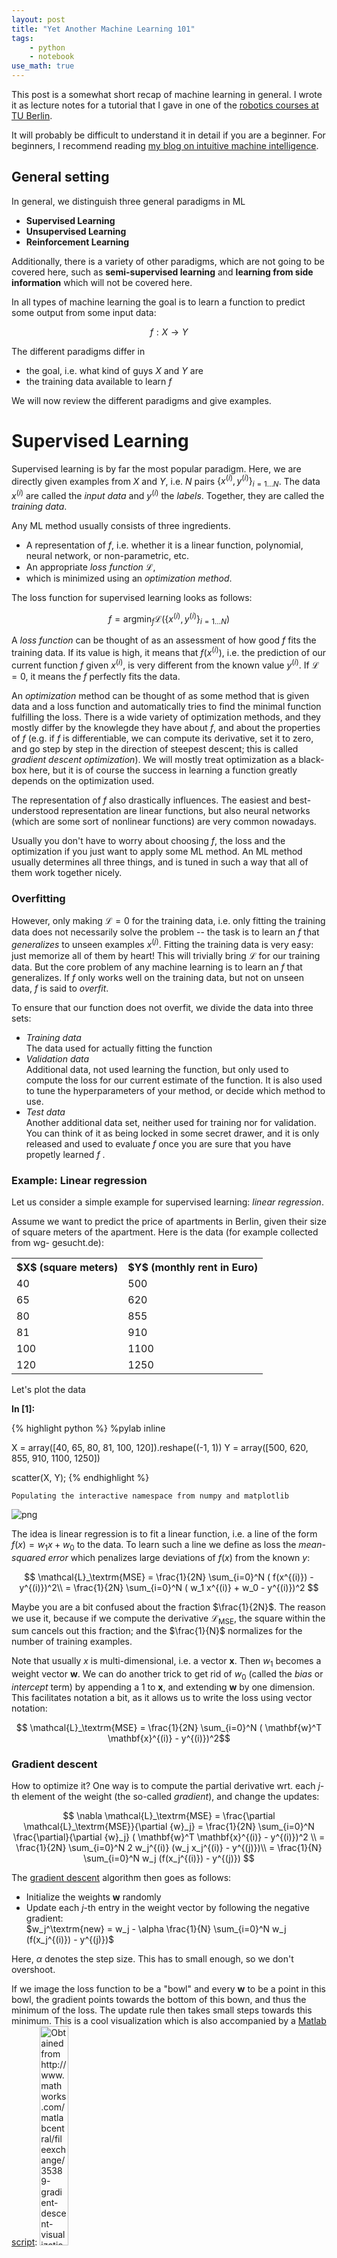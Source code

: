 ```yaml
---
layout: post
title: "Yet Another Machine Learning 101"
tags:
    - python
    - notebook
use_math: true
---
```

This post is a somewhat short recap of machine learning in general. I wrote it
as lecture notes for a tutorial that I gave in one of the [robotics courses at
TU Berlin](http://www.robotics.tu-berlin.de).

It will probably be difficult to understand it in detail if you are a beginner.
For beginners, I recommend reading [my blog on intuitive machine
intelligence](http://www.intuitivemi.de).

## General setting

In general, we distinguish three general paradigms in ML

- **Supervised Learning**
- **Unsupervised Learning**
- **Reinforcement Learning**

Additionally, there is a variety of other paradigms, which are not going to be
covered here, such as **semi-supervised learning** and **learning from side
information** which will not be covered here.

In all types of machine learning the goal is to learn a function to predict some
output from some input data:

$$f: X \rightarrow Y$$

The different paradigms differ in
- the goal, i.e. what kind of guys $X$ and $Y$ are
- the training data available to learn $f$

We will now review the different paradigms and give examples.

# Supervised Learning

Supervised learning is by far the most popular paradigm. Here, we are directly
given examples from $X$ and $Y$, i.e. $N$ pairs $\{ x^{(i)}, y^{(i)}
\}_{i=1\ldots N }$. The data $x^{(i)}$ are called the *input data* and $y^{(i)}$
the *labels*.
Together, they are called the *training data*.

Any ML method usually consists of three ingredients.
- A representation of $f$, i.e. whether it is a linear function, polynomial,
neural network, or non-parametric, etc.
- An appropriate *loss function* $\mathcal{L}$,
- which is minimized using an *optimization method*.

The loss function for supervised learning looks as follows:

$$f = \textrm{argmin}_{f} \mathcal{L} ( \{ x^{(i)}, y^{(i)} \}_{i=1\ldots N })$$

A *loss function* can be thought of as an assessment of how good $f$ fits the
training data. If its value is high, it means that $f(x^{(i)})$, i.e. the
prediction of our current function $f$ given $x^{(i)}$, is very different from
the known value $y^{(i)}$. If $\mathcal{L} = 0$, it means the $f$ perfectly fits
the data.

An *optimization* method can be thought of as some method that is given data and
a loss function and automatically tries to find the minimal function fulfilling
the loss. There is a wide variety of optimization methods, and they mostly
differ by the knowlegde they have about $f$, and about the properties of $f$
(e.g. if $f$ is differentiable, we can compute its derivative, set it to zero,
and go step by step in the direction of steepest descent; this is called
*gradient descent optimization*). We will mostly treat optimization as a black-
box here, but it is of course the success in learning a function greatly depends
on the optimization used.

The representation of $f$ also drastically influences. The easiest and best-
understood representation are linear functions, but also neural networks (which
are some sort of nonlinear functions) are very common nowadays.

Usually you don't have to worry about choosing $f$, the loss and the
optimization if you just want to apply some ML method. An ML method usually
determines all three things, and is tuned in such a way that all of them work
together nicely.


### Overfitting

However, only making $\mathcal{L}=0$ for the training data, i.e. only fitting
the training data does not necessarily solve the problem -- the task is to learn
an $f$ that *generalizes* to unseen examples $x^{(j)}$. Fitting the training
data is very easy: just memorize all of them by heart! This will trivially bring
$\mathcal{L}$ for our training data.
But the core problem of any machine learning is to learn an $f$ that
generalizes. If $f$ only works well on the training data, but not on unseen
data, $f$ is said to *overfit*.

To ensure that our function does not overfit, we divide the data into three
sets:

- *Training data*<br/>The data used for actually fitting the function
- *Validation data*<br/>Additional data, not used learning the function, but
only used to compute the loss for our current estimate of the function. It is
also used to tune the hyperparameters of your method, or decide which method to
use.
- *Test data* <br/> Another additional data set, neither used for training nor
for validation. You can think of it as being locked in some secret drawer, and
it is only released and used to evaluate $f$ once you are sure that you have
propetly learned $f$ .


### Example: Linear regression

Let us consider a simple example for supervised learning: *linear regression*.

Assume we want to predict the price of apartments in Berlin, given their size of
square meters of the apartment. Here is the data (for example collected from wg-
gesucht.de):

<table style="border 1px solid black;">
<tr>
<th> $X$ (square meters) </th>
<th> $Y$ (monthly rent in Euro)</th>
</tr>
<tr>
<td>40</td><td>500</td>
</tr>
<tr>
<td>65</td><td>620</td>
</tr>
<tr>
<td>80</td><td>855</td>
</tr>
<tr>
<td>81</td><td>910</td>
</tr>
<tr>
<td>100</td><td>1100</td>
</tr>
<tr>
<td>120</td><td>1250</td>
</tr>
</table>

Let's plot the data

**In [1]:**

{% highlight python %}
%pylab inline

X = array([40, 65, 80, 81, 100, 120]).reshape((-1, 1))
Y = array([500, 620, 855, 910, 1100, 1250])

scatter(X, Y);
{% endhighlight %}

    Populating the interactive namespace from numpy and matplotlib



![png]({{site.url}}/notebooks/yet-another-machine-learning-101_files/yet-another-machine-learning-101_2_1.png)


The idea is linear regression is to fit a linear function, i.e. a line of the
form $f(x) = w_1 x + w_0$ to the data. To learn such a line we define as loss
the *mean-squared error* which penalizes large deviations of $f(x)$ from the
known $y$:

$$ \mathcal{L}_\textrm{MSE}
= \frac{1}{2N}  \sum_{i=0}^N ( f(x^{(i)}) - y^{(i)})^2\\
= \frac{1}{2N} \sum_{i=0}^N ( w_1 x^{(i)} + w_0 - y^{(i)})^2
$$

Maybe you are a bit confused about the fraction $\frac{1}{2N}$. The reason we
use it, because if we compute the derivative $\mathcal{L}_\textrm{MSE}$, the
square within the sum cancels out this fraction; and the $\frac{1}{N}$
normalizes for the number of training examples.

Note that usually $x$ is multi-dimensional, i.e. a vector $\mathbf{x}$. Then
$w_1$ becomes a weight vector $\mathbf{w}$.
We can do another trick to get rid of $w_0$ (called the *bias* or *intercept*
term) by appending a $1$ to $\mathbf{x}$, and extending $\mathbf{w}$ by one
dimension. This facilitates notation a bit, as it allows us to write the loss
using vector notation:

$$ \mathcal{L}_\textrm{MSE} = \frac{1}{2N} \sum_{i=0}^N ( \mathbf{w}^T
\mathbf{x}^{(i)} - y^{(i)})^2$$

### Gradient descent

How to optimize it? One way is to compute the partial derivative wrt. each
$j$-th element of the weight (the so-called *gradient*), and change the updates:

$$
\nabla \mathcal{L}_\textrm{MSE} =
\frac{\partial \mathcal{L}_\textrm{MSE}}{\partial {w}_j}
= \frac{1}{2N} \sum_{i=0}^N \frac{\partial}{\partial {w}_j}
( \mathbf{w}^T \mathbf{x}^{(i)} - y^{(i)})^2 \\
= \frac{1}{2N} \sum_{i=0}^N 2 w_j^{(i)}  (w_j x_j^{(i)} - y^{(j)})\\
= \frac{1}{N} \sum_{i=0}^N w_j (f(x_j^{(i)}) - y^{(j)})
$$

The [gradient descent](https://en.wikipedia.org/wiki/Gradient_descent) algorithm
then goes as follows:

- Initialize the weights $\mathbf{w}$ randomly
- Update each $j$-th entry in the weight vector by following the negative
gradient:<br/>$w_j^\textrm{new} = w_j - \alpha \frac{1}{N} \sum_{i=0}^N w_j
(f(x_j^{(i)}) - y^{(j)})$

Here, $\alpha$ denotes the step size. This has to small enough, so we don't
overshoot.

If we image the loss function to be a "bowl" and every $\mathbf{w}$ to be a
point in this bowl, the gradient points towards the bottom of this bown, and
thus the minimum of the loss. The update rule then takes small steps towards
this minimum.
This is a cool visualization which is also accompanied by a [Matlab
script](http://www.mathworks.com/matlabcentral/fileexchange/35389-gradient-descent-visualization):
<img src="http://www.mathworks.com/matlabcentral/mlc-downloads/downloads/submissions/35389/versions/1/screenshot.png"
style="width:30%" alt="Obtained from
http://www.mathworks.com/matlabcentral/fileexchange/35389-gradient-descent-visualization" />

Gradient descent is a very important technique, very popular especially for
training neural networks (see below).

### Ordinary least squares

In the linear regression case, however, there is a more direct solution. If we
consider $\mathbf{w}$ to be a matrix rather then a vector, we can write the loss
in the following way:

$$ \mathcal{L}_\textrm{MSE} = \frac{1}{2} (\mathbf{X}\mathbf{w} - \mathbf{y})^T
(\mathbf{X}\mathbf{w} - \mathbf{y})$$

where $\mathbf{X}$ contains in each $i$-th *row* on training example
$\mathbf{x}^{(i)}$, and $\mathbf{y}$ in each $i$-th row a
label  $y^{(i)}$.

Now we can compute the derivative of $\mathcal{L}_\textrm{MSE}$, set it 0, and
solve for $\mathbf{w}$. As you can check yourself, the derivative is given by:
$$ \frac{d \mathcal{L}_\textrm{MSE}}{d \mathbf{w}} = \mathbf{X}\mathbf{w} -
\mathbf{y} \\
\mathbf{X}\mathbf{w} - \mathbf{y}  = 0\\
\mathbf{X}\mathbf{w}  = \mathbf{y}
$$

To now solve it for $\mathbf{w}$, we need to invert $\mathbf{X}$ -- which is
usually not possible because it is not square in the general case. But we can
apply a trick, namely use the *pseudo-inverse*:

$$\mathbf{X}\mathbf{w} = \mathbf{y}\\
\mathbf{X}^T\mathbf{X}\mathbf{w} = \mathbf{X}^T\mathbf{y}\\
\mathbf{w} = (\mathbf{X}^T\mathbf{X})^-1 \mathbf{X}^T\mathbf{y}\\
$$

where the *pseudo-inverse* is given by $(\mathbf{X}^T\mathbf{X})^-1
\mathbf{X}^T$.

### Computational example

Let's now implement this in python.



**In [2]:**

{% highlight python %}
# transpose training data and append 1
Xhat = np.hstack([X, np.ones((X.shape[0],1.))])
w = np.linalg.inv(Xhat.T.dot(Xhat)).dot(Xhat.T).dot(Y)
w
{% endhighlight %}




    array([ 10.04581152,  58.78926702])



**In [3]:**

{% highlight python %}
scatter(X, Y)
plot(X, Xhat.dot(w));
{% endhighlight %}


![png]({{site.url}}/notebooks/yet-another-machine-learning-101_files/yet-another-machine-learning-101_5_0.png)


Luckily, there are libraries that do all that for us. One of the most popular ML
libraries in python is *scikit learn*.
We can easily verify that it computes the same function:

(we see that sklearn automatically adds a bias, stored in the variable
"intercept_")

**In [4]:**

{% highlight python %}
from sklearn.linear_model import LinearRegression
lr = LinearRegression()
lr.fit(X, Y)

X_rng = np.linspace(40, 120, 100).reshape((-1,1))

scatter(X, Y)
plot(X_rng, lr.predict(X_rng));
lr.coef_, lr.intercept_
{% endhighlight %}




    (array([ 10.04581152]), 58.789267015706741)




![png]({{site.url}}/notebooks/yet-another-machine-learning-101_files/yet-another-machine-learning-101_7_1.png)


The blue line is now our prediction. And you see that it fits the data Ok, but
not perfectly. Still, it looks like a reasonable guess. Most importantly, it
also makes a prediction for inputs $x$ for which we did not have any training
data.

## Overfitting

What if we don't want to fit a line, but some more complex model, e.g. a
polynomial? This is easily down by *augmenting our input* (also called *feature
expansion*) by different powers of the input:

$f(\tilde{\mathbf{x}}) = [\mathbf{x}, \mathbf{x}^2, \mathbf{x}^3, ... ]$

Let's try that out:

**In [5]:**

{% highlight python %}
def polynomial_feature_expansion(X):
    return np.hstack([X, X**2, X**3, X**4, X**5,])

X_rng = np.linspace(20, 140, 100).reshape((-1,1))

lr = LinearRegression()
lr.fit(polynomial_feature_expansion(X), Y)

scatter(X, Y)
plot(X_rng, lr.predict(polynomial_feature_expansion(X_rng)));
ylim(200, 2000)
lr.coef_, lr.intercept_
{% endhighlight %}




    (array([  1.44137296e+04,  -3.94630145e+02,   5.20499616e+00,
             -3.31906931e-02,   8.21304324e-05]), -201202.688457913)




![png]({{site.url}}/notebooks/yet-another-machine-learning-101_files/yet-another-machine-learning-101_9_1.png)


We see that the training data is fitted almost perfectly; but the function
hallucinates weird values inbetween and before/after the training data! This is
a classical example of overfitting: we used a function that is too "powerful",
as it has many more parameters than the linear model. There are different ways
to remedy this problem:
- [More training data](https://en.wikipedia.org/wiki/Big_data)!
- Restricting the function to a simpler one (e.g. less parameters)<br/>(The
danger can be *underfitting*, i.e. choosing a too simple model)
- Model selection, e.g. using [cross-validation](https://en.wikipedia.org/wiki
/Cross-validation_%28statistics%29)
- Incorporating prior knowledge about the problem, e.g. by [feature
engineering](https://en.wikipedia.org/wiki/Feature_engineering)
- Regularization

[Regularization](https://en.wikipedia.org/wiki/Regularization_%28mathematics%29)
is a different way to enforce a simpler function to be learned, while keeping
the number of parameters that are learned the same. Instead, we put additional
into the loss function. A popular regularization is *L2* which puts a
[L2-norm](http://mathworld.wolfram.com/L2-Norm.html) penalty on the weights,
i.e. $||\mathbf{w}||^2$. The optimizer then has to make sure not only to fulfill
the initial loss, e.g. the mean-squared error, but also the regularization.

A linear regression with L2 regularization is called *ridge regression*. The
loss then becomes:
$$ \mathcal{L}_\textrm{Ridge} = \frac{1}{2} (\mathbf{X}\mathbf{w} -
\mathbf{y})^T (\mathbf{X}\mathbf{w} - \mathbf{y}) + \alpha ||\mathbf{w}||^2 $$

where $\alpha$ weights the influence of the regularizer.

Ridge regression is also implemented in scikit learn:

**In [6]:**

{% highlight python %}
from sklearn.linear_model import Ridge

lr = Ridge(alpha=20.)
lr.fit(polynomial_feature_expansion(X), Y)

scatter(X, Y)
plot(X_rng, lr.predict(polynomial_feature_expansion(X_rng)));
ylim(200, 2000)
lr.coef_, lr.intercept_
{% endhighlight %}




    (array([ -5.20832737e-02,  -2.00807910e+00,   5.28324483e-02,
             -4.75230122e-04,   1.44755456e-06]), 1401.9265643035942)




![png]({{site.url}}/notebooks/yet-another-machine-learning-101_files/yet-another-machine-learning-101_11_1.png)


We see, that the values inbetween are much smoother, but still for values $>120$
and $<40$ the linear model reflects our intuition about the real $f$ better.

## Regression vs. Classification

Before we talk about more sophisticated supervised learning method, we should
clarify the terms *regression* and *classification*. The only difference between
these two concepts is whether $y$ is discrete or continuous. In the previous
example we used regression, i.e. we treated the price as a continuous variable.
In classification, we are usually given a discrete, finite set of *classes*, and
we are only interested in predicting the class of a new input. The only thing
that changes because of this is the loss. We won't bother about these loss
functions now, but in case you are interested, common choices are the
[categorical cross-entropy](https://en.wikipedia.org/wiki/Cross_entropy#Cross-
entropy_error_function_and_logistic_regression) loss or the [hinge
loss](https://en.wikipedia.org/wiki/Hinge_loss).

But watch out, the terminology is not always fully consistent: a linear model
with a categorical cross-entropy loss is called *logistic regression* --
although it is actually a *classification*!

## (Deep) Neural Networks

Currently, they are probably the most popular approach in supervised learning.
The idea is to compose the function $f$ of small slightly nonlinear functions
(neurons) and connect them. This small nonlinear functions are called *neurons*,
and together they form a neural network that can be visualized as follows:

<img src="https://upload.wikimedia.org/wikipedia/commons/e/e4/Artificial_neural_network.svg" alt="Artificial neural network
(https://commons.wikimedia.org/wiki/File:Artificial_neural_network.svg)" style="width: 20%;"/>

The picture (image taken from [wikipedia](https://commons.wikimedia.org/wiki/Fil
e:Artificial_neural_network.svg)) depicts a network with an input layer
($=\mathbf{x}$), an output ($=f(\mathbf{x})$, should be equal to $y$) and a
hidden layer. This hidden layer can learn some representation of $\mathbf{x}$
that is suitable for predicting $y$. For the record, this network structure is
also sometimes called *multi-layer perceptron*.

What does a (non-input and non-output) neuron look like? In fact, a neuron
basically multiplies a linear weight vector with its input (sounds exactly like
linear regression, right?) and then applying some nonlinearity on the output of
this operation. Let's make this formal; a neuron $h_i$ (in the hidden layer),
given input $\mathbf{z}$ (in the network above $\mathbf{z} = \mathbf{x}$),
computes its output as follows:

$$h_i(\mathbf{z}) = \sigma(\mathbf{w}_{h_i}^T\mathbf{z})$$

where $\sigma$ denotes some nonlinear *activation function*, often something
like the *sigmoid*-function:

$$\sigma(t) = \frac{1}{1 + e^{-t}}$$,

<img src="https://upload.wikimedia.org/wikipedia/commons/5/53/Sigmoid-function-2.svg" alt="Signmoid function (https://commons.wikimedia.org/wiki/File
:Sigmoid-function-2.svg)" style="width: 40%;"/>

although the [hyperbolic
tangent](http://mathworld.wolfram.com/HyperbolicTangent.html) and
[rectifiers](https://en.wikipedia.org/wiki/Rectifier_%28neural_networks%29) are
used more commonly.

A hidden layer $f_h$ composed of $H$ neurons then computes its output as
follows:

$$ f_h(\mathbf{z}) = \sigma(\mathbf{W}_{h} \mathbf{z}),$$

where ${\mathbf{W} _ h}$ is a $\mathrm{dim}(\mathbf{z}) \times k$ matrix
composed of the stacked (transposed) weight vectors $\mathbf{w}_{h_i}^T, i=1
\ldots H$, and the activation function $\sigma$ is applied separately to each
output dimension of $\mathbf{W}_H$.

So what are *deep networks*? The idea is to add multiple hidden layers -- the
more hidden layers there are, the "deeper" the network is? Mathematically, it is
just a repeated application of multiplying a linear weight with the output of
the previous layer, then computing the activation, passing it to the next layer,
and so on.

Finally, we have to say how to train them. We can use the same loss functions as
for linear regression (or classification, of course), however, we have adapt our
optimization scheme -- yet the most popular method is gradient descent. However,
if we have multiple layers, we need to apply some tricks. The first trick is
*backpropagation*; it basically says that to train multiple layers, we are going
to train layer by layer separately, and pass the loss backwards through the
network. For this to work, we must apply some additional tricks, e.g. setting
the initial values of all weights appropriately and so on.

In case you want to a more in-depth treatment of deep learning, check out [this
book](http://www.deeplearningbook.org/).

# Unsupervised Learning

Unsupervised differs from supervised learning that we are only given
$\{x^(i)\}_{i=1 \ldots N}$, an no labels. This obviously means that the loss
functions we've seen so far will not work. Instead the loss functions impose
some "statistical" constraints on $y$. A good example is *Principal component
analysis* (PCA): here we want to learn a low-dimensional variant of $x$ --
however, which still contains roughly the same "information" as the original
$x$. The question is how to quantify "information". This very complicated and
highly depends on the task; but PCA defines information as *high variance* (in a
statistical sense). Therefore, the loss for PCA is roughly equivalent to:

$${\mathcal{L}}_\textrm{PCA} \approx -\textrm{Var}(f(\mathbf{x}))$$

I we need some additional constraints to make this problem solvable. I will not
go into details here, but you should understand, that one can formulate learning
objectives without any supervised signal, but just by formulating some desired
properties of the result of $f$ in the loss function.

Note that PCA is somewhat the "regression" variant of unsupervised learning.
There are also methods that map data into discrete representations, e.g. in
clustering. The most popular and yet simplest method is probably
[k-means](https://en.wikipedia.org/wiki/K-means_clustering).

Also note that unsupervised learning has somewhat different applications than
supervised learning. Often it is used for pre-processing the input data, in
order to then feed its output to a supervised learning method. Another important
application is exploratory data analysis, i.e. studying and finding patterns in
your data.

# Reinforcement Learning

In reinforcement learning our $Y$ are *actions* that an agent should take, and
our input *X* is the state. Usually we call the state $\mathbf{s}$, the actions
$\mathbf{a}$, and the function we want to learn is a *policy* $\pi$:

$$ \pi(\mathbf{s}) = \mathbf{a}$$

A crucial difference to supervised learning is that we do not know the correct
actions $\mathbf{a}$. Rather, we only get a *reward signal* $r(\mathbf{s},
\mathbf{a})$ for every action we take (in a certain state).

Obviously, this problem is much harder as learning becomes indirect -- you need
to figure out. There is a wide variety of different techniques, such as *policy
search*, *value-based methods* and *model-based reinforcement learning* to
tackle this problem. We cannot look at all of these techniques in detail here,
but it is important that you at least understand the general setting of
reinforcement learning, and its difference to supervised learning (and
unsupervised learning).
